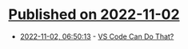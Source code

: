 # [Published on 2022-11-02](index.md)

* [2022-11-02, 06:50:13](https://lobste.rs/s/w4wfzm/vs_code_can_do) - [VS Code Can Do That?](https://vscodecandothat.com/)
